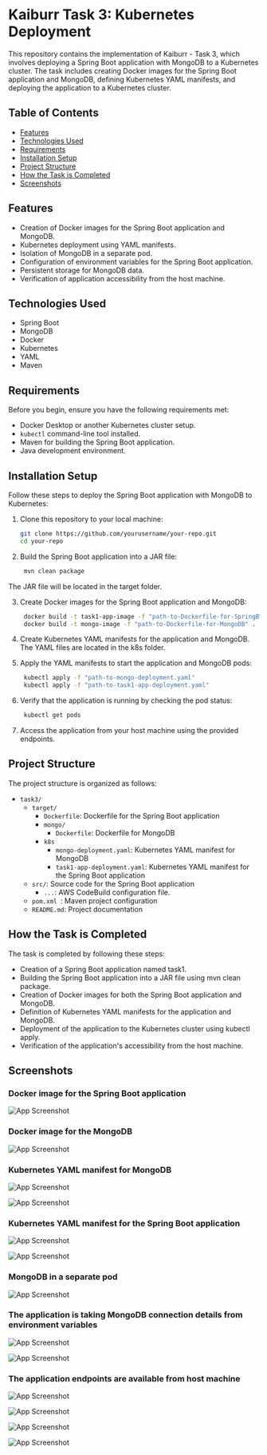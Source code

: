 # Kaiburr Task 3: Kubernetes Deployment

This repository contains the implementation of Kaiburr - Task 3, which involves deploying a Spring Boot application with MongoDB to a Kubernetes cluster. The task includes creating Docker images for the Spring Boot application and MongoDB, defining Kubernetes YAML manifests, and deploying the application to a Kubernetes cluster.

## Table of Contents

- [Features](#features)
- [Technologies Used](#technologies-used)
- [Requirements](#requirements)
- [Installation Setup](#installation-setup)
- [Project Structure](#project-structure)
- [How the Task is Completed](#how-the-task-is-completed)
- [Screenshots](#screenshots)

## Features

- Creation of Docker images for the Spring Boot application and MongoDB.
- Kubernetes deployment using YAML manifests.
- Isolation of MongoDB in a separate pod.
- Configuration of environment variables for the Spring Boot application.
- Persistent storage for MongoDB data.
- Verification of application accessibility from the host machine.

## Technologies Used

- Spring Boot
- MongoDB
- Docker
- Kubernetes
- YAML
- Maven

## Requirements

Before you begin, ensure you have the following requirements met:

- Docker Desktop or another Kubernetes cluster setup.
- `kubectl` command-line tool installed.
- Maven for building the Spring Boot application.
- Java development environment.

## Installation Setup

Follow these steps to deploy the Spring Boot application with MongoDB to Kubernetes:

1. Clone this repository to your local machine:

   ```bash
   git clone https://github.com/yourusername/your-repo.git
   cd your-repo

2. Build the Spring Boot application into a JAR file:
   ```bash
    mvn clean package
  The JAR file will be located in the target folder.

3. Create Docker images for the Spring Boot application and MongoDB:
   ```bash
    docker build -t task1-app-image -f "path-to-Dockerfile-for-SpringBoot" .
    docker build -t mongo-image -f "path-to-Dockerfile-for-MongoDB" .

4. Create Kubernetes YAML manifests for the application and MongoDB. The YAML files are located in the k8s folder.

5. Apply the YAML manifests to start the application and MongoDB pods:
   ```bash
    kubectl apply -f "path-to-mongo-deployment.yaml"
    kubectl apply -f "path-to-task1-app-deployment.yaml"

6. Verify that the application is running by checking the pod status:
   ```bash
    kubectl get pods

7. Access the application from your host machine using the provided endpoints.

## Project Structure
The project structure is organized as follows:

- `task3/` 
  - `target/`
    - `Dockerfile`: Dockerfile for the Spring Boot application
    - `mongo/`
      - `Dockerfile`: Dockerfile for MongoDB   
    - `k8s`
      - `mongo-deployment.yaml`: Kubernetes YAML manifest for MongoDB
      - `task1-app-deployment.yaml`: Kubernetes YAML manifest for the Spring Boot application
  - `src/`: Source code for the Spring Boot application
    - `...`: AWS CodeBuild configuration file.
  - `pom.xml `: Maven project configuration
  - `README.md`: Project documentation

## How the Task is Completed

The task is completed by following these steps:

- Creation of a Spring Boot application named task1.
- Building the Spring Boot application into a JAR file using mvn clean package.
- Creation of Docker images for both the Spring Boot application and MongoDB.
- Definition of Kubernetes YAML manifests for the application and MongoDB.
- Deployment of the application to the Kubernetes cluster using kubectl apply.
- Verification of the application's accessibility from the host machine.

## Screenshots

### Docker image for the Spring Boot application
![App Screenshot](https://drive.google.com/uc?id=1qNmPuNn9soiiMQjQRVbLbWzmuamLA0_2)

### Docker image for the MongoDB
![App Screenshot](https://drive.google.com/uc?id=1tTtZ94dwaTwYaScjrJzcW-OoYOsKRzih)

### Kubernetes YAML manifest for MongoDB
![App Screenshot](https://drive.google.com/uc?id=1gTjrDU8l80aBmjLVIF86S8yU7Onov15r)

![App Screenshot](https://drive.google.com/uc?id=13BFTG9EyBHLOydLHm5iDPQ26wcsyCqUk)

### Kubernetes YAML manifest for the Spring Boot application
![App Screenshot](https://drive.google.com/uc?id=1Y0vpEowL2nHVKFoMEDTVzFWCvz4AvGsy)

![App Screenshot](https://drive.google.com/uc?id=1PCJiaqewLDhkbx-u2-oO5tdo_x_x52jO)

### MongoDB in a separate pod
![App Screenshot](https://drive.google.com/uc?id=1BlMDx5ryjeMT6r8fEYCmbi38AXOzD6we)

### The application is taking MongoDB connection details from environment variables

![App Screenshot](https://drive.google.com/uc?id=1Pa9270qbBuKWnRRrhsdPwXMUjyfbsoLZ)

![App Screenshot](https://drive.google.com/uc?id=11DFJZexUMQW3joMEJDIbwxM2Nn3ZQywM)

### The application endpoints are available from host machine
![App Screenshot](https://drive.google.com/uc?id=1CciCdD8crNDUyAe6C7HXFMQmzifB98j-)

![App Screenshot](https://drive.google.com/uc?id=1-3_9IzDtgrhuMvVINoHzqsqP3TRYmKos)

![App Screenshot](https://drive.google.com/uc?id=1b_7U5wU_oJKm-8PWEo3GhyY5blNhkx78)

![App Screenshot](https://drive.google.com/uc?id=10Hdp3O8j4vUV-txmaqX4KkVDziMvL7C_)
